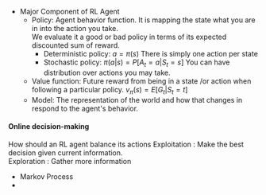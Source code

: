 * Major Component of RL Agent
  * Policy: Agent behavior function. It is mapping the state what you are in into the action you take.  
            We evaluate it a good or bad policy in terms of its expected discounted sum of reward.
    * Deterministic policy: $a = \pi(s)$
      There is simply one action per state
    * Stochastic policy: $\pi(a|s) = P[A_t = a | S_t =s]$
      You can have distribution over actions you may take.
  * Value function: Future reward from being in a state /or action when following a particular policy.
    $v_\pi (s) = E[G_t | S_t = t]$
  * Model: The representation of the world and how that changes in respond to the agent's behavior.
#### Online decision-making
How should an RL agent balance its actions
Exploitation : Make the best decision given current information.  
Exploration : Gather more information 


* Markov Process
* 




